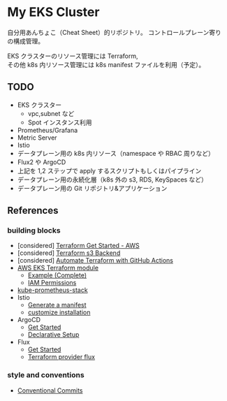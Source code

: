 # My EKS Cluster

自分用あんちょこ（Cheat Sheet）的リポジトリ。
コントロールプレーン寄りの構成管理。

EKS クラスターのリソース管理には Terraform,  
その他 k8s 内リソース管理には k8s manifest ファイルを利用（予定）。

## TODO

- EKS クラスター
  - vpc,subnet など
  - Spot インスタンス利用
- Prometheus/Grafana
- Metric Server
- Istio
- データプレーン用の k8s 内リソース（namespace や RBAC 周りなど）
- Flux2 や ArgoCD
- 上記を 1,2 ステップで apply するスクリプトもしくはパイプライン
- データプレーン用の永続化層（k8s 外の s3, RDS, KeySpaces など）
- データプレーン用の Git リポジトリ&アプリケーション

## References

### building blocks

- [considered] [Terraform Get Started - AWS](https://learn.hashicorp.com/collections/terraform/aws-get-started)
- [considered] [Terraform s3 Backend](https://www.terraform.io/language/settings/backends/s3)
- [considered] [Automate Terraform with GitHub Actions](https://learn.hashicorp.com/tutorials/terraform/github-actions)
- [AWS EKS Terraform module](https://registry.terraform.io/modules/terraform-aws-modules/eks/aws/latest)
  - [Example (Complete)](https://github.com/terraform-aws-modules/terraform-aws-eks/tree/master/examples/complete)
  - [IAM Permissions](https://github.com/terraform-aws-modules/terraform-aws-eks/blob/master/docs/iam-permissions.md)
- [kube-prometheus-stack](https://github.com/prometheus-community/helm-charts/tree/main/charts/kube-prometheus-stack)
- Istio
  - [Generate a manifest](https://istio.io/latest/docs/setup/install/istioctl/#generate-a-manifest-before-installation)
  - [customize installation](https://istio.io/latest/docs/setup/additional-setup/customize-installation/)
- ArgoCD
  - [Get Started](https://argo-cd.readthedocs.io/en/stable/getting_started/)
  - [Declarative Setup](https://argo-cd.readthedocs.io/en/stable/operator-manual/declarative-setup/)
- Flux
  - [Get Started](https://fluxcd.io/docs/get-started/)
  - [Terraform provider flux](https://github.com/fluxcd/terraform-provider-flux)

### style and conventions

- [Conventional Commits](https://www.conventionalcommits.org/en/v1.0.0/)
